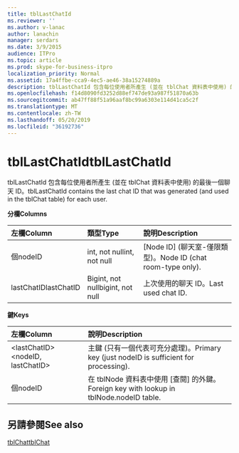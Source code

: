 ```yaml
---
title: tblLastChatId
ms.reviewer: ''
ms.author: v-lanac
author: lanachin
manager: serdars
ms.date: 3/9/2015
audience: ITPro
ms.topic: article
ms.prod: skype-for-business-itpro
localization_priority: Normal
ms.assetid: 17a4ffbe-cca9-4ec5-ae46-38a15274889a
description: tblLastChatId 包含每位使用者所產生 (並在 tblChat 資料表中使用) 的最後一個聊天 ID。
ms.openlocfilehash: f14d8090fd3252d88ef747de93a987f51870a63b
ms.sourcegitcommit: ab47ff88f51a96aaf8bc99a6303e114d41ca5c2f
ms.translationtype: MT
ms.contentlocale: zh-TW
ms.lasthandoff: 05/20/2019
ms.locfileid: "36192736"
---
```

# <a name="tbllastchatid"></a><span data-ttu-id="e1145-103">tblLastChatId</span><span class="sxs-lookup"><span data-stu-id="e1145-103">tblLastChatId</span></span>
 
<span data-ttu-id="e1145-104">tblLastChatId 包含每位使用者所產生 (並在 tblChat 資料表中使用) 的最後一個聊天 ID。</span><span class="sxs-lookup"><span data-stu-id="e1145-104">tblLastChatId contains the last chat ID that was generated (and used in the tblChat table) for each user.</span></span>
  
<span data-ttu-id="e1145-105">**分欄**</span><span class="sxs-lookup"><span data-stu-id="e1145-105">**Columns**</span></span>

|<span data-ttu-id="e1145-106">**左欄**</span><span class="sxs-lookup"><span data-stu-id="e1145-106">**Column**</span></span>|<span data-ttu-id="e1145-107">**類型**</span><span class="sxs-lookup"><span data-stu-id="e1145-107">**Type**</span></span>|<span data-ttu-id="e1145-108">**說明**</span><span class="sxs-lookup"><span data-stu-id="e1145-108">**Description**</span></span>|
|:-----|:-----|:-----|
|<span data-ttu-id="e1145-109">個</span><span class="sxs-lookup"><span data-stu-id="e1145-109">nodeID</span></span>  <br/> |<span data-ttu-id="e1145-110">int, not null</span><span class="sxs-lookup"><span data-stu-id="e1145-110">int, not null</span></span>  <br/> |<span data-ttu-id="e1145-111">[Node ID] (聊天室-僅限類型)。</span><span class="sxs-lookup"><span data-stu-id="e1145-111">Node ID (chat room-type only).</span></span>  <br/> |
|<span data-ttu-id="e1145-112">lastChatID</span><span class="sxs-lookup"><span data-stu-id="e1145-112">lastChatID</span></span>  <br/> |<span data-ttu-id="e1145-113">Bigint, not null</span><span class="sxs-lookup"><span data-stu-id="e1145-113">bigint, not null</span></span>  <br/> |<span data-ttu-id="e1145-114">上次使用的聊天 ID。</span><span class="sxs-lookup"><span data-stu-id="e1145-114">Last used chat ID.</span></span>  <br/> |
   
<span data-ttu-id="e1145-115">**鍵**</span><span class="sxs-lookup"><span data-stu-id="e1145-115">**Keys**</span></span>

|<span data-ttu-id="e1145-116">**左欄**</span><span class="sxs-lookup"><span data-stu-id="e1145-116">**Column**</span></span>|<span data-ttu-id="e1145-117">**說明**</span><span class="sxs-lookup"><span data-stu-id="e1145-117">**Description**</span></span>|
|:-----|:-----|
|<span data-ttu-id="e1145-118">\<lastChatID\></span><span class="sxs-lookup"><span data-stu-id="e1145-118">\<nodeID, lastChatID\></span></span>  <br/> |<span data-ttu-id="e1145-119">主鍵 (只有一個代表可充分處理)。</span><span class="sxs-lookup"><span data-stu-id="e1145-119">Primary key (just nodeID is sufficient for processing).</span></span>  <br/> |
|<span data-ttu-id="e1145-120">個</span><span class="sxs-lookup"><span data-stu-id="e1145-120">nodeID</span></span>  <br/> |<span data-ttu-id="e1145-121">在 tblNode 資料表中使用 [查閱] 的外鍵。</span><span class="sxs-lookup"><span data-stu-id="e1145-121">Foreign key with lookup in tblNode.nodeID table.</span></span>  <br/> |
   
## <a name="see-also"></a><span data-ttu-id="e1145-122">另請參閱</span><span class="sxs-lookup"><span data-stu-id="e1145-122">See also</span></span>

[<span data-ttu-id="e1145-123">tblChat</span><span class="sxs-lookup"><span data-stu-id="e1145-123">tblChat</span></span>](tblchat.md)

